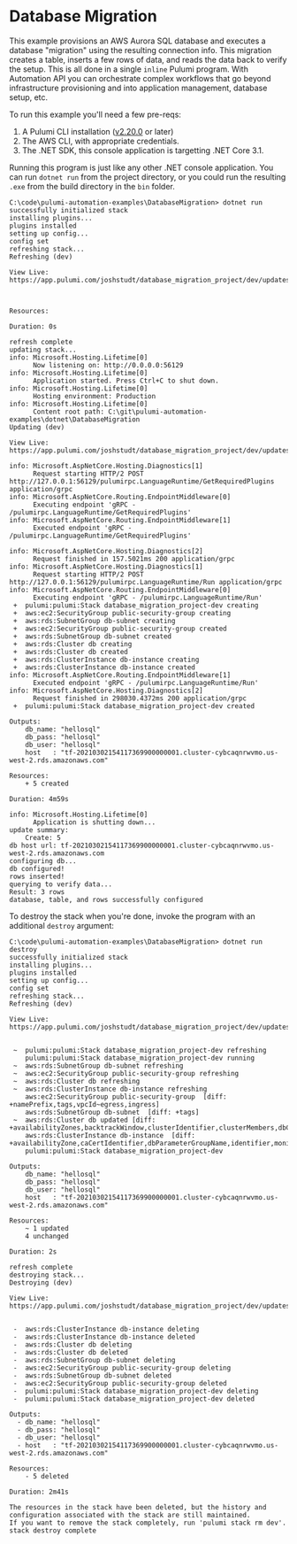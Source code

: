 # Database Migration

This example provisions an AWS Aurora SQL database and executes a database "migration" using the resulting connection info. This migration creates a table, inserts a few rows of data, and reads the data back to verify the setup. This is all done in a single `inline` Pulumi program. With Automation API you can orchestrate complex workflows that go beyond infrastructure provisioning and into application management, database setup, etc.

To run this example you'll need a few pre-reqs:
1. A Pulumi CLI installation ([v2.20.0](https://www.pulumi.com/docs/get-started/install/versions/) or later)
2. The AWS CLI, with appropriate credentials.
3. The .NET SDK, this console application is targetting .NET Core 3.1.

Running this program is just like any other .NET console application. You can run `dotnet run` from the project directory, or you could run the resulting `.exe` from the build directory in the `bin` folder.

```shell
C:\code\pulumi-automation-examples\DatabaseMigration> dotnet run
successfully initialized stack
installing plugins...
plugins installed
setting up config...
config set
refreshing stack...
Refreshing (dev)

View Live: https://app.pulumi.com/joshstudt/database_migration_project/dev/updates/17



Resources:

Duration: 0s

refresh complete
updating stack...
info: Microsoft.Hosting.Lifetime[0]
      Now listening on: http://0.0.0.0:56129
info: Microsoft.Hosting.Lifetime[0]
      Application started. Press Ctrl+C to shut down.
info: Microsoft.Hosting.Lifetime[0]
      Hosting environment: Production
info: Microsoft.Hosting.Lifetime[0]
      Content root path: C:\git\pulumi-automation-examples\dotnet\DatabaseMigration
Updating (dev)

View Live: https://app.pulumi.com/joshstudt/database_migration_project/dev/updates/18

info: Microsoft.AspNetCore.Hosting.Diagnostics[1]
      Request starting HTTP/2 POST http://127.0.0.1:56129/pulumirpc.LanguageRuntime/GetRequiredPlugins application/grpc
info: Microsoft.AspNetCore.Routing.EndpointMiddleware[0]
      Executing endpoint 'gRPC - /pulumirpc.LanguageRuntime/GetRequiredPlugins'
info: Microsoft.AspNetCore.Routing.EndpointMiddleware[1]
      Executed endpoint 'gRPC - /pulumirpc.LanguageRuntime/GetRequiredPlugins'

info: Microsoft.AspNetCore.Hosting.Diagnostics[2]
      Request finished in 157.5021ms 200 application/grpc
info: Microsoft.AspNetCore.Hosting.Diagnostics[1]
      Request starting HTTP/2 POST http://127.0.0.1:56129/pulumirpc.LanguageRuntime/Run application/grpc
info: Microsoft.AspNetCore.Routing.EndpointMiddleware[0]
      Executing endpoint 'gRPC - /pulumirpc.LanguageRuntime/Run'
 +  pulumi:pulumi:Stack database_migration_project-dev creating
 +  aws:ec2:SecurityGroup public-security-group creating
 +  aws:rds:SubnetGroup db-subnet creating
 +  aws:ec2:SecurityGroup public-security-group created
 +  aws:rds:SubnetGroup db-subnet created
 +  aws:rds:Cluster db creating
 +  aws:rds:Cluster db created
 +  aws:rds:ClusterInstance db-instance creating
 +  aws:rds:ClusterInstance db-instance created
info: Microsoft.AspNetCore.Routing.EndpointMiddleware[1]
      Executed endpoint 'gRPC - /pulumirpc.LanguageRuntime/Run'
info: Microsoft.AspNetCore.Hosting.Diagnostics[2]
      Request finished in 298030.4372ms 200 application/grpc
 +  pulumi:pulumi:Stack database_migration_project-dev created

Outputs:
    db_name: "hellosql"
    db_pass: "hellosql"
    db_user: "hellosql"
    host   : "tf-20210302154117369900000001.cluster-cybcaqnrwvmo.us-west-2.rds.amazonaws.com"

Resources:
    + 5 created

Duration: 4m59s

info: Microsoft.Hosting.Lifetime[0]
      Application is shutting down...
update summary:
    Create: 5
db host url: tf-20210302154117369900000001.cluster-cybcaqnrwvmo.us-west-2.rds.amazonaws.com
configuring db...
db configured!
rows inserted!
querying to verify data...
Result: 3 rows
database, table, and rows successfully configured
```

To destroy the stack when you're done, invoke the program with an additional `destroy` argument:

```shell
C:\code\pulumi-automation-examples\DatabaseMigration> dotnet run destroy
successfully initialized stack
installing plugins...
plugins installed
setting up config...
config set
refreshing stack...
Refreshing (dev)

View Live: https://app.pulumi.com/joshstudt/database_migration_project/dev/updates/19


 ~  pulumi:pulumi:Stack database_migration_project-dev refreshing
    pulumi:pulumi:Stack database_migration_project-dev running
 ~  aws:rds:SubnetGroup db-subnet refreshing
 ~  aws:ec2:SecurityGroup public-security-group refreshing
 ~  aws:rds:Cluster db refreshing
 ~  aws:rds:ClusterInstance db-instance refreshing
    aws:ec2:SecurityGroup public-security-group  [diff: +namePrefix,tags,vpcId~egress,ingress]
    aws:rds:SubnetGroup db-subnet  [diff: +tags]
 ~  aws:rds:Cluster db updated [diff: +availabilityZones,backtrackWindow,clusterIdentifier,clusterMembers,dbClusterParameterGroupName,deletionProtection,enabledCloudwatchLogsExports,globalClusterIdentifier,iamDatabaseAuthenticationEnabled,iamRoles,kmsKeyId,port,preferredBackupWindow,preferredMaintenanceWindow,replicationSourceIdentifier,storageEncrypted,tags~masterPassword]
    aws:rds:ClusterInstance db-instance  [diff: +availabilityZone,caCertIdentifier,dbParameterGroupName,identifier,monitoringRoleArn,performanceInsightsEnabled,performanceInsightsKmsKeyId,preferredBackupWindow,preferredMaintenanceWindow,tags]
    pulumi:pulumi:Stack database_migration_project-dev

Outputs:
    db_name: "hellosql"
    db_pass: "hellosql"
    db_user: "hellosql"
    host   : "tf-20210302154117369900000001.cluster-cybcaqnrwvmo.us-west-2.rds.amazonaws.com"

Resources:
    ~ 1 updated
    4 unchanged

Duration: 2s

refresh complete
destroying stack...
Destroying (dev)

View Live: https://app.pulumi.com/joshstudt/database_migration_project/dev/updates/20


 -  aws:rds:ClusterInstance db-instance deleting
 -  aws:rds:ClusterInstance db-instance deleted
 -  aws:rds:Cluster db deleting
 -  aws:rds:Cluster db deleted
 -  aws:rds:SubnetGroup db-subnet deleting
 -  aws:ec2:SecurityGroup public-security-group deleting
 -  aws:rds:SubnetGroup db-subnet deleted
 -  aws:ec2:SecurityGroup public-security-group deleted
 -  pulumi:pulumi:Stack database_migration_project-dev deleting
 -  pulumi:pulumi:Stack database_migration_project-dev deleted

Outputs:
  - db_name: "hellosql"
  - db_pass: "hellosql"
  - db_user: "hellosql"
  - host   : "tf-20210302154117369900000001.cluster-cybcaqnrwvmo.us-west-2.rds.amazonaws.com"

Resources:
    - 5 deleted

Duration: 2m41s

The resources in the stack have been deleted, but the history and configuration associated with the stack are still maintained.
If you want to remove the stack completely, run 'pulumi stack rm dev'.
stack destroy complete
```

